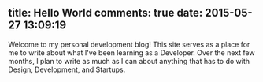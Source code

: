 title: Hello World
comments: true
date: 2015-05-27 13:09:19
---
Welcome to my personal development blog! This site serves as a place for me to write about what I've been learning as a Developer. Over the next few months, I plan to write as much as I can about anything that has to do with Design, Development, and Startups.
